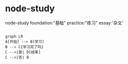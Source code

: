 # node-study

node-study
foundation:"基础"
practice:"练习"
essay:'杂文'

```mermaid

graph LR
A[开始] --> B(学习)
B --> C{学习完了吗}
C -->|是| D[结束]
C -->|否| B
```
